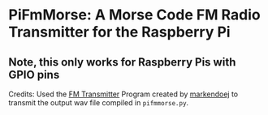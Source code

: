 # PiFmMorse: A Morse Code FM Radio Transmitter for the Raspberry Pi
## Note, this only works for Raspberry Pis with GPIO pins
Credits: Used the [FM Transmitter](https://github.com/markondej/fm_transmitter) Program created by [markendoej](https://github.com/markondej) to transmit the output wav file compiled in <code>pifmmorse.py</code>. 
